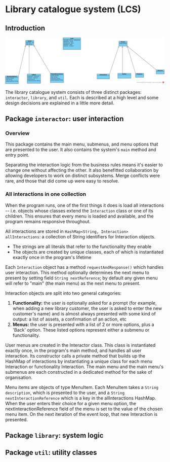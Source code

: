 # Library catalogue system (LCS)

## Introduction
![alt class diagram](src/images/LibraryManagementSystem.jpg "class diagram")

The library catalogue system consists of three distinct packages: `interactor`, `library`, and `util`. Each is described at a high level and some design decisions are explained in a little more detail.

## Package `interactor`: user interaction

### Overview

This package contains the main menu, submenus, and menu options that are presented to the user. It also contains the system's `main` method and entry point.

Separating the interaction logic from the business rules means it's easier to change one without affecting the other. It also benefitted collaboration by allowing developers to work on distinct subsystems. Merge conflicts were rare, and those that did come up were easy to resolve.

### All interactions in one collection

When the program runs, one of the first things it does is load all interactions -- i.e. objects whose classes extend the `Interaction` class or one of its children. This ensures that every menu is loaded and available, and the program remains responsive throughout.

All interactions are stored in `HashMap<String, Interaction> allInteractions`: a collection of String identifiers for Interaction objects.

- The strings are all literals that refer to the functionality they enable
- The objects are created by unique classes, each of which is instantiated exactly once in the program's lifetime

Each `Interaction` object has a method `requestAndResponse()` which handles user interaction. This method optionally determines the next menu to present by setting field `String nextReference`; by default any given menu will refer to "main" (the main menu) as the next menu to present.

Interaction objects are split into two general categories:

1. **Functionality:** the user is optionally asked for a prompt (for example, when adding a new library customer, the user is asked to enter the new customer's name) and is almost always presented with some kind of output: a list of assets, a confirmation of an action, etc
2. **Menus:** the user is presented with a list of 2 or more options, plus a 'Back' option. These listed options represent either a submenu or functionality.

User menus are created in the Interactor class. This class is instantiated exactly once, in the program's main method, and handles all user interaction. Its constructor calls a private method that builds up the HashMap of interactions by instantiating a unique class for each menu Interaction or functionality Interaction. The main menu and the main menu's submenus are each constructed in a dedicated method for the sake of organisation.

Menu items are objects of type MenuItem. Each MenuItem takes a `String description`, which is presented to the user, and a `String nextInteractionReference` which is a key in the allInteractions HashMap. When the user enters their choice for a given menu option, the nextInteractionReference field of the menu is set to the value of the chosen menu item. On the next iteration of the event loop, that new Interaction is presented.

## Package `library`: system logic

## Package `util`: utility classes

